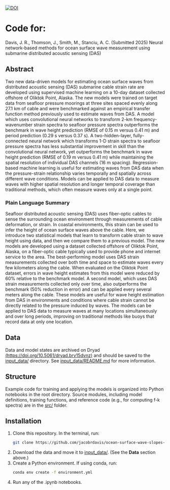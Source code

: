 [![DOI](https://zenodo.org/badge/1077904280.svg)](https://doi.org/10.5281/zenodo.17381090)

# Code for:

Davis, J. R., Thomson, J., Smith, M., Stanciu, A. C. (Submitted 2025) Neural network-based methods for ocean surface wave measurement using submarine distributed acoustic sensing (DAS)

## Abstract
Two new data-driven models for estimating ocean surface waves from  distributed acoustic sensing (DAS) submarine cable strain rate are developed using supervised machine learning on a 10-day dataset collected offshore of Oliktok Point, Alaska. The new models were trained on target data from seafloor pressure moorings at three sites spaced evenly along 27.1 km of cable and were benchmarked against an empirical transfer function method previously used to estimate waves from DAS. A model which uses convolutional neural networks to transform 2-km frequency-wavenumber strain spectra to seafloor pressure spectra outperforms the benchmark in wave height prediction (RMSE of 0.15 m versus 0.41 m) and period prediction (0.29 s versus 0.37 s). A two-hidden-layer, fully-connected neural network which transforms 1-D strain spectra to seafloor pressure spectra has less substantial improvement in skill than the convolutional neural network, yet outperforms the benchmark in wave height prediction (RMSE of 0.19 m versus 0.41 m) while maintaining the spatial resolution of individual DAS channels (16 m spacing). Regression-based machine learning is useful for estimating waves from DAS data when the pressure-strain relationship varies temporally and spatially across different wave conditions. Models can be applied to DAS data to measure waves with higher spatial resolution and longer temporal coverage than traditional methods, which often measure waves only at a single point.

### Plain Language Summary
Seafloor distributed acoustic sensing (DAS) uses fiber-optic cables to sense the surrounding ocean environment through measurements of cable deformation, or strain. In coastal environments, this strain can be used to infer the height of ocean surface waves above the cable. Here, we introduce two statistical models that learn to transform cable strain to wave height using data, and then we compare them to a previous model. The new models are developed using a dataset collected offshore of Oliktok Point, Alaska, on a fiber-optic cable typically used to provide phone and internet service to the area. The best-performing model uses DAS strain measurements collected over both time and space to estimate waves every few kilometers along the cable. When evaluated on the Oliktok Point dataset, errors in wave height estimates from this model were reduced by 60\% relative to the benchmark model. A second model, which uses DAS strain measurements collected only over time, also outperforms the benchmark (50\% reduction in error) and can be applied every several meters along the cable. These models are useful for wave height estimation from DAS in environments and conditions where cable strain cannot be directly related to the pressure induced by waves. The models can be applied to DAS data to measure waves at many locations simultaneously and over long periods, improving on traditional methods like buoys that record data at only one location.

<!-- <figure>
   <img src="./publication_figures/fig-alignment_categories_and_mss.png" width="576" alt="Wind-wave alignment categories in the storm-following reference frame and buoy mean square slope versus COAMPS-TC 10-m wind speed, classified by wind-wave alignment.">
   <figcaption><em>Left</em>: Wind-wave alignment categories in a storm-following reference frame; <em>Right</em>: Buoy mean square slope versus COAMPS-TC 10-m wind speed, classified by wind-wave alignment using an energy-weighted wave direction. </figcaption>
</figure> -->

## Data

Data and model states are archived on Dryad [(https://doi.org/10.5061/dryad.brv15dvnz)](https://doi.org/10.5061/dryad.brv15dvnz) and should be saved to the [input_data/](input_data/) directory. See [input_data/README.md](input_data/README.md) for more information.

## Structure

Example code for training and applying the models is organized into Python notebooks in the root directory. Source modules, including model definitions, training functions, and reference code (e.g., for computing f-k spectra) are in the [src/](src/) folder.

## Installation

1. Clone this repository.  In the terminal, run:
   ```sh
   git clone https://github.com/jacobrdavis/ocean-surface-wave-slopes-and-wind-wave-alignment-observed-in-hurricane-idalia.git
   ```
3. Download the data and move it to [input_data/](input_data/). (See the **Data** section above.)
4. Create a Python environment.  If using conda, run:
   ```sh
   conda env create -f environment.yml
   ```
5. Run any of the .ipynb notebooks.
